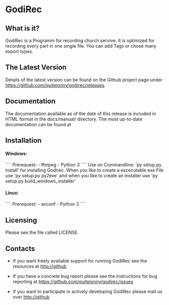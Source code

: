 
# GodiRec


## What is it?

GodiRec is a Programm for recording church servive. It is optimized
for recording every part in one single file. You can add Tags or
chose many export types.


## The Latest Version

Details of the latest version can be found on the Github
project page under https://github.com/quitejonny/godirec/releases.

## Documentation

The documentation available as of the date of this release is
included in HTML format in the docs/manual/ directory.  The most
up-to-date documentation can be found at

## Installation

#### Windows:
´´´´
Prerequest: - ffmpeg
			- Python 3
´´´´
Use on Commandline: 'py setup.py install' for installing Godirec.
When you like to create a excecutable exe File use 'py setup.py py2exe'
and when you like to create an installer use 'py setup.py build_windows_installer'


#### Linux:
´´´´
Prerequest: - avconf
			- Python 3
´´´´

## Licensing

Please see the file called LICENSE.


## Contacts

* If you want freely available support for running GodiRec see the
resources at <http://github>

* If you have a concrete bug report please see the instructions
for bug reporting at <https://github.com/quitejonny/godirec/issues>

* If you want to participate in actively developing GodiRec please
mail us over <http://github>
